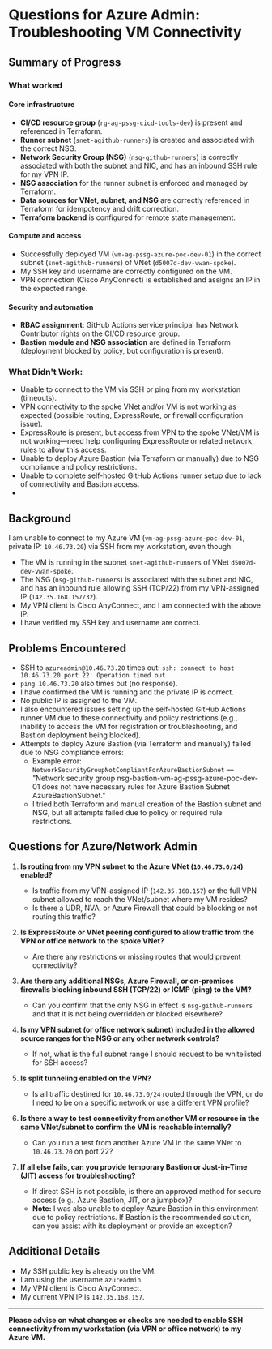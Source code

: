 # Questions for Azure Admin: Troubleshooting VM Connectivity

## Summary of Progress

### What worked

#### Core infrastructure
- **CI/CD resource group** (`rg-ag-pssg-cicd-tools-dev`) is present and referenced in Terraform.
- **Runner subnet** (`snet-agithub-runners`) is created and associated with the correct NSG.
- **Network Security Group (NSG)** (`nsg-github-runners`) is correctly associated with both the subnet and NIC, and has an inbound SSH rule for my VPN IP.
- **NSG association** for the runner subnet is enforced and managed by Terraform.
- **Data sources for VNet, subnet, and NSG** are correctly referenced in Terraform for idempotency and drift correction.
- **Terraform backend** is configured for remote state management.

#### Compute and access
- Successfully deployed VM (`vm-ag-pssg-azure-poc-dev-01`) in the correct subnet (`snet-agithub-runners`) of VNet (`d5007d-dev-vwan-spoke`).
- My SSH key and username are correctly configured on the VM.
- VPN connection (Cisco AnyConnect) is established and assigns an IP in the expected range.

#### Security and automation
- **RBAC assignment**: GitHub Actions service principal has Network Contributor rights on the CI/CD resource group.
- **Bastion module and NSG association** are defined in Terraform (deployment blocked by policy, but configuration is present).

### What Didn't Work:
- Unable to connect to the VM via SSH or ping from my workstation (timeouts).
- VPN connectivity to the spoke VNet and/or VM is not working as expected (possible routing, ExpressRoute, or firewall configuration issue).
- ExpressRoute is present, but access from VPN to the spoke VNet/VM is not working—need help configuring ExpressRoute or related network rules to allow this access.
- Unable to deploy Azure Bastion (via Terraform or manually) due to NSG compliance and policy restrictions.
- Unable to complete self-hosted GitHub Actions runner setup due to lack of connectivity and Bastion access.
- 

## Background
I am unable to connect to my Azure VM (`vm-ag-pssg-azure-poc-dev-01`, private IP: `10.46.73.20`) via SSH from my workstation, even though:
- The VM is running in the subnet `snet-agithub-runners` of VNet `d5007d-dev-vwan-spoke`.
- The NSG (`nsg-github-runners`) is associated with the subnet and NIC, and has an inbound rule allowing SSH (TCP/22) from my VPN-assigned IP (`142.35.168.157/32`).
- My VPN client is Cisco AnyConnect, and I am connected with the above IP.
- I have verified my SSH key and username are correct.

## Problems Encountered
- SSH to `azureadmin@10.46.73.20` times out: `ssh: connect to host 10.46.73.20 port 22: Operation timed out`
- `ping 10.46.73.20` also times out (no response).
- I have confirmed the VM is running and the private IP is correct.
- No public IP is assigned to the VM.
- I also encountered issues setting up the self-hosted GitHub Actions runner VM due to these connectivity and policy restrictions (e.g., inability to access the VM for registration or troubleshooting, and Bastion deployment being blocked).
- Attempts to deploy Azure Bastion (via Terraform and manually) failed due to NSG compliance errors:
  - Example error: `NetworkSecurityGroupNotCompliantForAzureBastionSubnet` — "Network security group nsg-bastion-vm-ag-pssg-azure-poc-dev-01 does not have necessary rules for Azure Bastion Subnet AzureBastionSubnet."
  - I tried both Terraform and manual creation of the Bastion subnet and NSG, but all attempts failed due to policy or required rule restrictions.

## Questions for Azure/Network Admin

1. **Is routing from my VPN subnet to the Azure VNet (`10.46.73.0/24`) enabled?**
   - Is traffic from my VPN-assigned IP (`142.35.168.157`) or the full VPN subnet allowed to reach the VNet/subnet where my VM resides?
   - Is there a UDR, NVA, or Azure Firewall that could be blocking or not routing this traffic?

2. **Is ExpressRoute or VNet peering configured to allow traffic from the VPN or office network to the spoke VNet?**
   - Are there any restrictions or missing routes that would prevent connectivity?

3. **Are there any additional NSGs, Azure Firewall, or on-premises firewalls blocking inbound SSH (TCP/22) or ICMP (ping) to the VM?**
   - Can you confirm that the only NSG in effect is `nsg-github-runners` and that it is not being overridden or blocked elsewhere?

4. **Is my VPN subnet (or office network subnet) included in the allowed source ranges for the NSG or any other network controls?**
   - If not, what is the full subnet range I should request to be whitelisted for SSH access?

5. **Is split tunneling enabled on the VPN?**
   - Is all traffic destined for `10.46.73.0/24` routed through the VPN, or do I need to be on a specific network or use a different VPN profile?

6. **Is there a way to test connectivity from another VM or resource in the same VNet/subnet to confirm the VM is reachable internally?**
   - Can you run a test from another Azure VM in the same VNet to `10.46.73.20` on port 22?

7. **If all else fails, can you provide temporary Bastion or Just-in-Time (JIT) access for troubleshooting?**
   - If direct SSH is not possible, is there an approved method for secure access (e.g., Azure Bastion, JIT, or a jumpbox)?
   - **Note:** I was also unable to deploy Azure Bastion in this environment due to policy restrictions. If Bastion is the recommended solution, can you assist with its deployment or provide an exception?

## Additional Details
- My SSH public key is already on the VM.
- I am using the username `azureadmin`.
- My VPN client is Cisco AnyConnect.
- My current VPN IP is `142.35.168.157`.

---

**Please advise on what changes or checks are needed to enable SSH connectivity from my workstation (via VPN or office network) to my Azure VM.**
